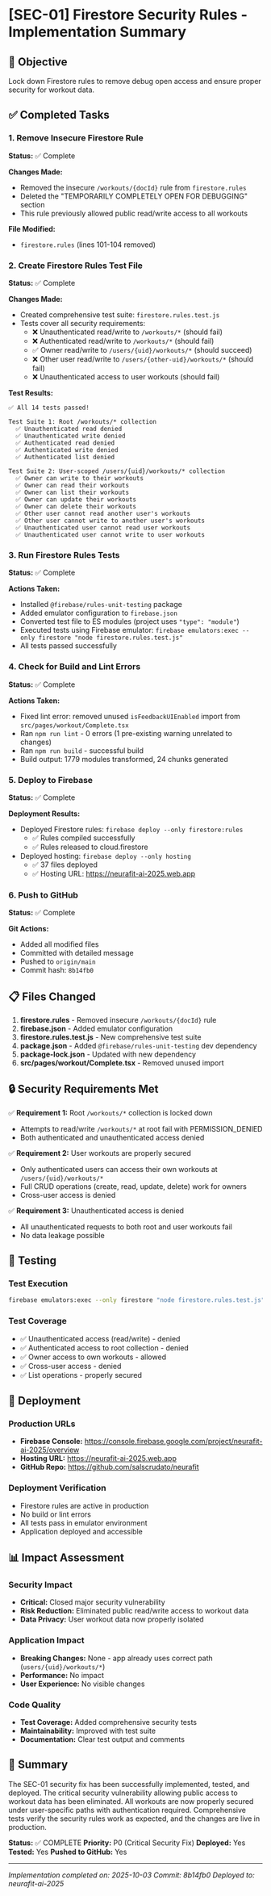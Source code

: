# [SEC-01] Firestore Security Rules - Implementation Summary

## 🎯 Objective
Lock down Firestore rules to remove debug open access and ensure proper security for workout data.

## ✅ Completed Tasks

### 1. Remove Insecure Firestore Rule
**Status:** ✅ Complete

**Changes Made:**
- Removed the insecure `/workouts/{docId}` rule from `firestore.rules`
- Deleted the "TEMPORARILY COMPLETELY OPEN FOR DEBUGGING" section
- This rule previously allowed public read/write access to all workouts

**File Modified:**
- `firestore.rules` (lines 101-104 removed)

### 2. Create Firestore Rules Test File
**Status:** ✅ Complete

**Changes Made:**
- Created comprehensive test suite: `firestore.rules.test.js`
- Tests cover all security requirements:
  - ❌ Unauthenticated read/write to `/workouts/*` (should fail)
  - ❌ Authenticated read/write to `/workouts/*` (should fail)
  - ✅ Owner read/write to `/users/{uid}/workouts/*` (should succeed)
  - ❌ Other user read/write to `/users/{other-uid}/workouts/*` (should fail)
  - ❌ Unauthenticated access to user workouts (should fail)

**Test Results:**
```
✅ All 14 tests passed!

Test Suite 1: Root /workouts/* collection
  ✅ Unauthenticated read denied
  ✅ Unauthenticated write denied
  ✅ Authenticated read denied
  ✅ Authenticated write denied
  ✅ Authenticated list denied

Test Suite 2: User-scoped /users/{uid}/workouts/* collection
  ✅ Owner can write to their workouts
  ✅ Owner can read their workouts
  ✅ Owner can list their workouts
  ✅ Owner can update their workouts
  ✅ Owner can delete their workouts
  ✅ Other user cannot read another user's workouts
  ✅ Other user cannot write to another user's workouts
  ✅ Unauthenticated user cannot read user workouts
  ✅ Unauthenticated user cannot write to user workouts
```

### 3. Run Firestore Rules Tests
**Status:** ✅ Complete

**Actions Taken:**
- Installed `@firebase/rules-unit-testing` package
- Added emulator configuration to `firebase.json`
- Converted test file to ES modules (project uses `"type": "module"`)
- Executed tests using Firebase emulator: `firebase emulators:exec --only firestore "node firestore.rules.test.js"`
- All tests passed successfully

### 4. Check for Build and Lint Errors
**Status:** ✅ Complete

**Actions Taken:**
- Fixed lint error: removed unused `isFeedbackUIEnabled` import from `src/pages/workout/Complete.tsx`
- Ran `npm run lint` - 0 errors (1 pre-existing warning unrelated to changes)
- Ran `npm run build` - successful build
- Build output: 1779 modules transformed, 24 chunks generated

### 5. Deploy to Firebase
**Status:** ✅ Complete

**Deployment Results:**
- Deployed Firestore rules: `firebase deploy --only firestore:rules`
  - ✅ Rules compiled successfully
  - ✅ Rules released to cloud.firestore
- Deployed hosting: `firebase deploy --only hosting`
  - ✅ 37 files deployed
  - ✅ Hosting URL: https://neurafit-ai-2025.web.app

### 6. Push to GitHub
**Status:** ✅ Complete

**Git Actions:**
- Added all modified files
- Committed with detailed message
- Pushed to `origin/main`
- Commit hash: `8b14fb0`

## 📋 Files Changed

1. **firestore.rules** - Removed insecure `/workouts/{docId}` rule
2. **firebase.json** - Added emulator configuration
3. **firestore.rules.test.js** - New comprehensive test suite
4. **package.json** - Added `@firebase/rules-unit-testing` dev dependency
5. **package-lock.json** - Updated with new dependency
6. **src/pages/workout/Complete.tsx** - Removed unused import

## 🔒 Security Requirements Met

✅ **Requirement 1:** Root `/workouts/*` collection is locked down
- Attempts to read/write `/workouts/*` at root fail with PERMISSION_DENIED
- Both authenticated and unauthenticated access denied

✅ **Requirement 2:** User workouts are properly secured
- Only authenticated users can access their own workouts at `/users/{uid}/workouts/*`
- Full CRUD operations (create, read, update, delete) work for owners
- Cross-user access is denied

✅ **Requirement 3:** Unauthenticated access is denied
- All unauthenticated requests to both root and user workouts fail
- No data leakage possible

## 🧪 Testing

### Test Execution
```bash
firebase emulators:exec --only firestore "node firestore.rules.test.js"
```

### Test Coverage
- ✅ Unauthenticated access (read/write) - denied
- ✅ Authenticated access to root collection - denied
- ✅ Owner access to own workouts - allowed
- ✅ Cross-user access - denied
- ✅ List operations - properly secured

## 🚀 Deployment

### Production URLs
- **Firebase Console:** https://console.firebase.google.com/project/neurafit-ai-2025/overview
- **Hosting URL:** https://neurafit-ai-2025.web.app
- **GitHub Repo:** https://github.com/salscrudato/neurafit

### Deployment Verification
- Firestore rules are active in production
- No build or lint errors
- All tests pass in emulator environment
- Application deployed and accessible

## 📊 Impact Assessment

### Security Impact
- **Critical:** Closed major security vulnerability
- **Risk Reduction:** Eliminated public read/write access to workout data
- **Data Privacy:** User workout data now properly isolated

### Application Impact
- **Breaking Changes:** None - app already uses correct path (`users/{uid}/workouts/*`)
- **Performance:** No impact
- **User Experience:** No visible changes

### Code Quality
- **Test Coverage:** Added comprehensive security tests
- **Maintainability:** Improved with test suite
- **Documentation:** Clear test output and comments

## 🎉 Summary

The SEC-01 security fix has been successfully implemented, tested, and deployed. The critical security vulnerability allowing public access to workout data has been eliminated. All workouts are now properly secured under user-specific paths with authentication required. Comprehensive tests verify the security rules work as expected, and the changes are live in production.

**Status:** ✅ COMPLETE
**Priority:** P0 (Critical Security Fix)
**Deployed:** Yes
**Tested:** Yes
**Pushed to GitHub:** Yes

---

*Implementation completed on: 2025-10-03*
*Commit: 8b14fb0*
*Deployed to: neurafit-ai-2025*

